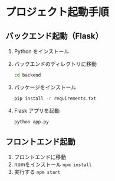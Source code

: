 # プロジェクト起動手順


## バックエンド起動（Flask）

1. Python をインストール
2. バックエンドのディレクトリに移動

   ```bash
   cd backend
   ```
3. パッケージをインストール

   ```bash
   pip install -r requirements.txt
   ```
4. Flask アプリを起動

   ```bash
   python app.py
   ```
## フロントエンド起動 ##

1. フロントエンドに移動
2. npmをインストール
   ``` npm install ```
3. 実行する
   ``` npm start ```

